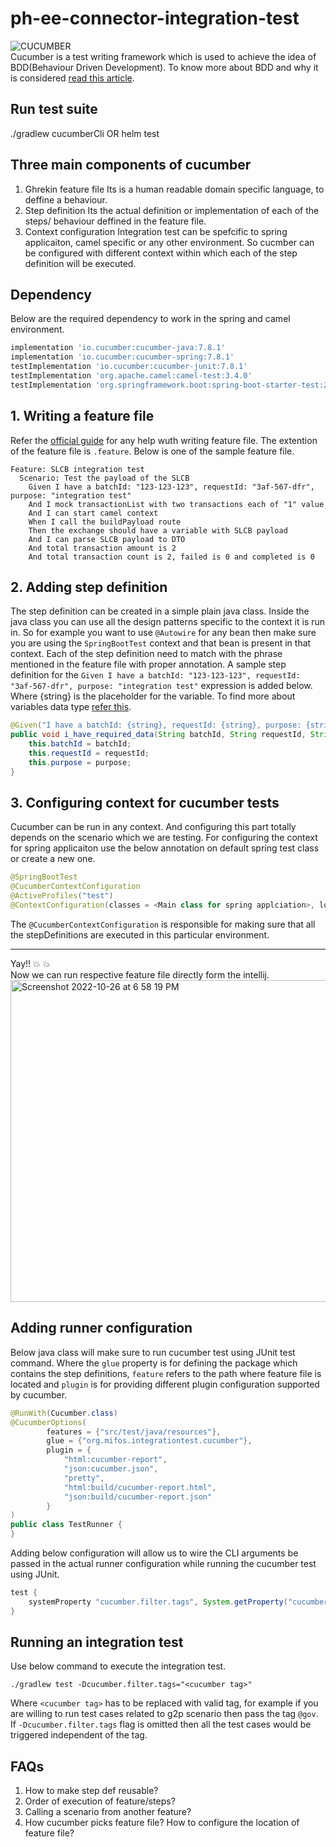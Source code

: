 # ph-ee-connector-integration-test

![CUCUMBER](https://img.shields.io/badge/Cucumber-3DDC84?style=for-the-badge&logo=cucumber&logoColor=white)
<br>
Cucumber is a test writing framework which is used to achieve the idea of BDD(Behaviour Driven Development). To know more about BDD and why it is considered [read this article](https://www.tutorialspoint.com/behavior_driven_development/behavior_test_driven_development.htm).

## Run test suite
./gradlew cucumberCli
OR
helm test <Extended Chart of PH-EE-Engine>

## Three main components of cucumber
1. Ghrekin feature file
    Its is a human readable domain specific language, to deffine a behaviour.
2. Step definition 
    Its the actual definition or implementation of each of the steps/ behaviour deffined in the feature file.
3. Context configuration
    Integration test can be spefcific to spring applicaiton, camel specific or any other environment. So cucmber can be configured with different context within which each of the step definition will be executed.

## Dependency
Below are the required dependency to work in the spring and camel environment.
```gradle
implementation 'io.cucumber:cucumber-java:7.8.1'
implementation 'io.cucumber:cucumber-spring:7.8.1'
testImplementation 'io.cucumber:cucumber-junit:7.8.1'
testImplementation 'org.apache.camel:camel-test:3.4.0'
testImplementation 'org.springframework.boot:spring-boot-starter-test:2.5.4'
```

## 1. Writing a feature file
Refer the [official guide](https://cucumber.io/docs/gherkin/reference/) for any help wuth writing feature file. The extention of the feature file is `.feature`. Below is one of the sample feature file.
```gherkin
Feature: SLCB integration test
  Scenario: Test the payload of the SLCB
    Given I have a batchId: "123-123-123", requestId: "3af-567-dfr", purpose: "integration test"
    And I mock transactionList with two transactions each of "1" value
    And I can start camel context
    When I call the buildPayload route
    Then the exchange should have a variable with SLCB payload
    And I can parse SLCB payload to DTO
    And total transaction amount is 2
    And total transaction count is 2, failed is 0 and completed is 0
```

## 2. Adding step definition
The step definition can be created in a simple plain java class. Inside the java class you can use all the design patterns specific to the context it is run in. So for example you want to use `@Autowire` for any bean then make sure you are using the `SpringBootTest` context and that bean is present in that context. 
Each of the step definition need to match with the phrase mentioned in the feature file with proper annotation. A sample step definition for the `Given I have a batchId: "123-123-123", requestId: "3af-567-dfr", purpose: "integration test"` expression is added below. Where {string} is the placeholder for the variable. To find more about variables data type [refer this](https://cucumber.io/docs/cucumber/step-definitions/?lang=java).
```java
@Given("I have a batchId: {string}, requestId: {string}, purpose: {string}")
public void i_have_required_data(String batchId, String requestId, String purpose){
    this.batchId = batchId;
    this.requestId = requestId;
    this.purpose = purpose;
}
```

## 3. Configuring context for cucumber tests
Cucumber can be run in any context. And configuring this part totally depends on the scenario which we are testing. For configuring the context for spring applicaiton use the below annotation on default spring test class or create a new one.
```java
@SpringBootTest
@CucumberContextConfiguration
@ActiveProfiles("test")
@ContextConfiguration(classes = <Main class for spring applciation>, loader = SpringBootContextLoader.class)
```
The `@CucumberContextConfiguration` is responsible for making sure that all the stepDefinitions are executed in this particular environment.

---
Yay!! :boom: :boom:
<br>
Now we can run respective feature file directly form the intellij.
<br>
<img width="515" alt="Screenshot 2022-10-26 at 6 58 19 PM" src="https://user-images.githubusercontent.com/31315800/198042079-3964389a-df08-4c05-8951-52905c9fce04.png">

## Adding runner configuration
Below java class will make sure to run cucumber test using JUnit test command.
Where the `glue` property is for defining the package which contains the step definitions, `feature` refers to the path where feature file is located and `plugin` is for providing different plugin configuration supported by cucumber. 
```java
@RunWith(Cucumber.class)
@CucumberOptions(
        features = {"src/test/java/resources"},
        glue = {"org.mifos.integrationtest.cucumber"},
        plugin = {
            "html:cucumber-report",
            "json:cucumber.json",
            "pretty",
            "html:build/cucumber-report.html",
            "json:build/cucumber-report.json"
        }
)
public class TestRunner {
}
```
Adding below configuration will allow us to wire the CLI arguments be passed in the actual runner configuration while running the cucumber test using JUnit.
```groovy
test {
    systemProperty "cucumber.filter.tags", System.getProperty("cucumber.filter.tags")
}
```
## Running an integration test
Use below command to execute the integration test.
```shell
./gradlew test -Dcucumber.filter.tags="<cucumber tag>"
```
Where `<cucumber tag>` has to be replaced with valid tag, for example if you are willing to run test cases related to g2p scenario then pass the tag `@gov`. If `-Dcucumber.filter.tags` flag is omitted then all the test cases would be triggered independent of the tag.

## FAQs
1. How to make step def reusable?
2. Order of execution of feature/steps?
3. Calling a scenario from another feature?
4. How cucumber picks feature file? How to configure the location of feature file?
